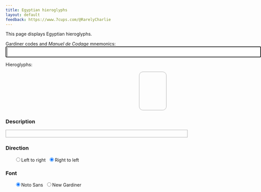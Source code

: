 ```yaml
---
title: Egyptian hieroglyphs
layout: default
feedback: https://www.7cups.com/@RarelyCharlie
---
```

This page displays Egyptian hieroglyphs.

<style>
@import url(//fonts.googleapis.com/earlyaccess/notosansegyptianhieroglyphs.css);
@font-face {
  font-family: 'NewGardiner';
  font-style: normal;
  font-weight: 400;
  src: url(NewGardinerSMP.ttf) format('truetype');
	}

body {width: 800px; margin: 0 auto;}
#latin {font-size: 24px; width: 800px;}
#egypt {font-family: 'Noto Sans Egyptian Hieroglyphs';
	font-size: 72px;
	overflow-wrap: break-word;
	border: 1px solid #aaa; margin: 0 0 16px 0;
	border-radius: 12px; padding: 0 6px;
	min-height: 1.65em; min-width: 1em; max-width: 800px;
	float: right; text-align: center;
	transform: scaleX(-1);}
#egypt+* {clear: both;}
del {color: #f88; text-decoration: none;}
.indent {margin-left: 2em;}
.warning {color: #a00;}
#english {min-height: 1em; width: 40em; border: 1px solid #aaa; padding: 4px;
	max-height: 6.5em; overflow-y: auto;}
hr {margin: 2px 0;}
</style>

<p>Gardiner codes and <em>Manuel de Codage</em> mnemonics:<br/>
<input type="text" id="latin" autofocus autocomplete="off" autocorrect="off" autocapitalize="off" spellcheck="false"/></p>
<p>Hieroglyphs:<br/>
<div id="egypt"></div></p>

<h3>Description</h3>
<div id="english"></div>

<h3>Direction</h3>
<p class="indent">
<label for="dirltr"><input type="radio" id="dirltr" name="dir" onclick="flip(false)">Left to right</label>&nbsp;
<label for="dirrtl"><input type="radio" id="dirrtl" name="dir" checked onclick="flip(true)">Right to left</label>
</p>

<h3>Font</h3>
<p class="indent">
<label for="fontn"><input type="radio" id="fontn" name="font" checked onclick="font(true)">Noto Sans</label>&nbsp;
<label for="fontg"><input type="radio" id="fontg" name="font" onclick="font(false)">New Gardiner</label>
</p>
